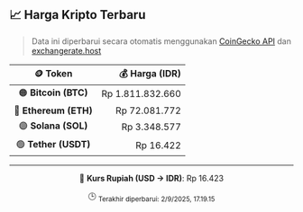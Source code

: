 

<!-- HARGA_KRIPTO -->
## 📈 Harga Kripto Terbaru

> Data ini diperbarui secara otomatis menggunakan [CoinGecko API](https://www.coingecko.com/) dan [exchangerate.host](https://exchangerate.host/)

<div align="center">

| 🪙 Token | 💰 Harga (IDR) |
|:------:|---------------:|
| 🟠 **Bitcoin (BTC)**   | Rp 1.811.832.660 |
| 🔵 **Ethereum (ETH)**  | Rp 72.081.772 |
| 🟣 **Solana (SOL)**    | Rp 3.348.577 |
| 🟢 **Tether (USDT)**   | Rp 16.422 |

---

💱 **Kurs Rupiah (USD → IDR)**: Rp 16.423

🕒 <sub>Terakhir diperbarui: 2/9/2025, 17.19.15</sub>

</div>
<!-- /HARGA_KRIPTO -->